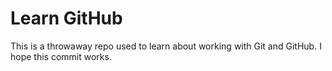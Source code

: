 <h1>Learn GitHub</h1>

This is a throwaway repo used to learn about working with Git and GitHub.
I hope this commit works.
